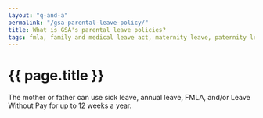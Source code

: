 ```yaml
---
layout: "q-and-a"
permalink: "/gsa-parental-leave-policy/"
title: What is GSA's parental leave policies?
tags: fmla, family and medical leave act, maternity leave, paternity leave, parental leave, leave
---
```

# {{ page.title }}

The mother or father can use sick leave, annual leave, FMLA, and/or Leave Without Pay for up to 12 weeks a year.
